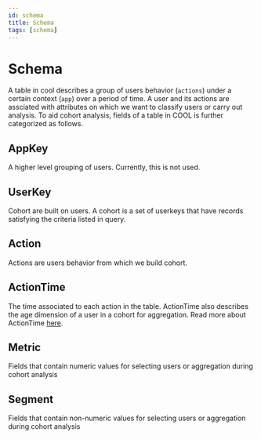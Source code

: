 ```yaml
---
id: schema
title: Schema
tags: [schema]
---
```



# Schema
A table in cool describes a group of users behavior (`actions`) under a certain context (`app`) over a period of time. A user and its actions are assciated with attributes on which we want to classify users or carry out analysis. To aid cohort analysis, fields of a table in COOL is further categorized as follows. 

## AppKey
A higher level grouping of users. Currently, this is not used.

## UserKey
Cohort are built on users. A cohort is a set of userkeys that have records satisfying the criteria listed in query.

## Action
Actions are users behavior from which we build cohort.

## ActionTime
The time associated to each action in the table. ActionTime also describes the age dimension of a user in a cohort for aggregation. Read more about ActionTime [here](/docs/Concepts/action-time).

## Metric
Fields that contain numeric values for selecting users or aggregation during cohort analysis

## Segment
Fields that contain non-numeric values for selecting users or aggregation during cohort analysis
